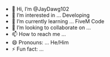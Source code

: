 - 👋 Hi, I’m @JayDawg102
- 👀 I’m interested in ... Developing
- 🌱 I’m currently learning ... FiveM Code
- 💞️ I’m looking to collaborate on ... 
- 📫 How to reach me ... 
- 😄 Pronouns: ... He/Him
- ⚡ Fun fact: ...

<!---
JayDawg102/JayDawg102 is a ✨ special ✨ repository because its `README.md` (this file) appears on your GitHub profile.
You can click the Preview link to take a look at your changes.
--->
